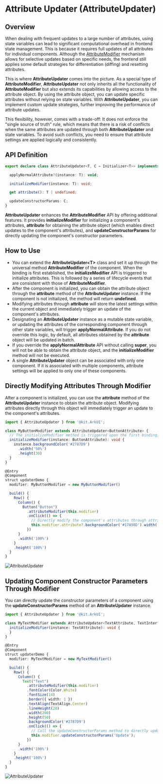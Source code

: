 # Attribute Updater (AttributeUpdater)
<!--Kit: ArkUI-->
<!--Subsystem: ArkUI-->
<!--Owner: @xiang-shouxing-->
<!--Designer: @xiang-shouxing-->
<!--Tester: @sally__-->
<!--Adviser: @HelloCrease-->

## Overview

When dealing with frequent updates to a large number of attributes, using state variables can lead to significant computational overhead in frontend state management. This is because it requires full updates of all attributes for individual components. Although the [AttributeModifier](../reference/apis-arkui/arkui-ts/ts-universal-attributes-attribute-modifier.md) mechanism allows for selective updates based on specific needs, the frontend still applies some default strategies for differentiation (diffing) and resetting attributes.

This is where **AttributeUpdater** comes into the picture. As a special type of **AttributeModifier**, **AttributeUpdater** not only inherits all the functionality of **AttributeModifier** but also extends its capabilities by allowing access to the attribute object. By using the attribute object, you can update specific attributes without relying on state variables. With **AttributeUpdater**, you can implement custom update strategies, further improving the performance of attribute updates.

This flexibility, however, comes with a trade-off: It does not enforce the "single source of truth" rule, which means that there is a risk of conflicts when the same attributes are updated through both **AttributeUpdater** and state variables. To avoid such conflicts, you need to ensure that attribute settings are applied logically and consistently.

## API Definition

```ts
export declare class AttributeUpdater<T, C = Initializer<T>> implements AttributeModifier<T> {

  applyNormalAttribute?(instance: T): void;

  initializeModifier(instance: T): void;

  get attribute(): T | undefined;

  updateConstructorParams: C;
}
```

**AttributeUpdater** enhances the **AttributeModifier** API by offering additional features. It provides **initializeModifier** for initializing a component's attributes, **attribute** for obtaining the attribute object (which enables direct updates to the component's attributes), and **updateConstructorParams** for directly updating the component's constructor parameters.

## How to Use

- You can extend the **AttributeUpdater\<T>** class and set it up through the universal method **AttributeModifier** of the component. When the binding is first established, the **initializeModifier** API is triggered to initialize attributes. This is followed by a series of lifecycle events that are consistent with those of **AttributeModifier**.
- After the component is initialized, you can obtain the attribute object through the **attribute** method of the **AttributeUpdater** instance. If the component is not initialized, the method will return **undefined**.
- Modifying attributes through **attribute** will store the latest settings within the current object and immediately trigger an update of the component's attributes.
- Designating an **AttributeUpdater** instance as a mutable state variable, or updating the attributes of the corresponding component through other state variables, will trigger **applyNormalAttribute**. If you do not override this logic, by default, all attributes obtained by the **attribute** object will be updated in batch.
- If you override the **applyNormalAttribute** API without calling **super**, you will not be able to obtain the attribute object, and the **initializeModifier** method will not be executed.
- A single **AttributeUpdater** object can be associated with only one component. If it is associated with multiple components, attribute settings will be applied to only one of these components.

## Directly Modifying Attributes Through Modifier

After a component is initialized, you can use the **attribute** method of the **AttributeUpdater** instance to obtain the attribute object. Modifying attributes directly through this object will immediately trigger an update to the component's attributes.

```ts
import { AttributeUpdater } from '@kit.ArkUI';

class MyButtonModifier extends AttributeUpdater<ButtonAttribute> {
  // The initializeModifier method is triggered upon the first binding, initializing the attributes.
  initializeModifier(instance: ButtonAttribute): void {
    instance.backgroundColor('#2787D9')
      .width('50%')
      .height(30)
  }
}

@Entry
@Component
struct updaterDemo {
  modifier: MyButtonModifier = new MyButtonModifier()

  build() {
    Row() {
      Column() {
        Button("Button")
          .attributeModifier(this.modifier)
          .onClick(() => {
            // Directly modify the component's attributes through attribute, which will trigger an immediate update.
            this.modifier.attribute?.backgroundColor('#17A98D').width('30%')
          })
      }
      .width('100%')
    }
    .height('100%')
  }
}
```
![AttributeUpdater](figures/AttributeUpdater.gif)


## Updating Component Constructor Parameters Through Modifier

You can directly update the constructor parameters of a component using the **updateConstructorParams** method of an **AttributeUpdater** instance.

```ts
import { AttributeUpdater } from '@kit.ArkUI';

class MyTextModifier extends AttributeUpdater<TextAttribute, TextInterface> {
  initializeModifier(instance: TextAttribute): void {
  }
}

@Entry
@Component
struct updaterDemo {
  modifier: MyTextModifier = new MyTextModifier()

  build() {
    Row() {
      Column() {
        Text("Text")
          .attributeModifier(this.modifier)
          .fontColor(Color.White)
          .fontSize(14)
          .border({ width: 1 })
          .textAlign(TextAlign.Center)
          .lineHeight(20)
          .width(200)
          .height(50)
          .backgroundColor('#2787D9')
          .onClick(() => {
            // Call the updateConstructorParams method to directly update the component's constructor parameters.
            this.modifier.updateConstructorParams('Update');
          })
      }
      .width('100%')
    }
    .height('100%')
  }
}
```
![AttributeUpdater](figures/AttributeUpdater2.gif)

